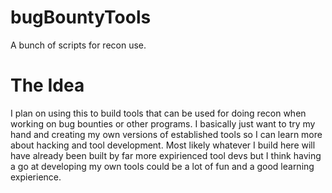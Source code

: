 # bugBountyTools
A bunch of scripts for recon use.

# The Idea
I plan on using this to build tools that can be used for doing recon when working on bug bounties or other programs.
I basically just want to try my hand and creating my own versions of established tools so I can learn more about hacking and tool development.
Most likely whatever I build here will have already been built by far more expirienced tool devs but I think having a go at developing my own tools could be a lot of fun and a good learning expierience.
